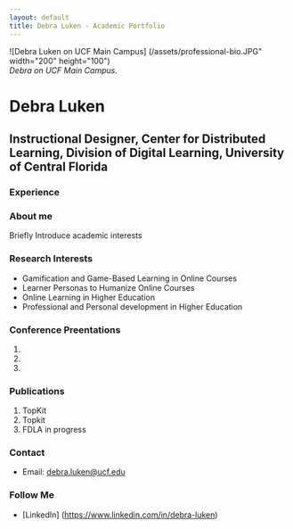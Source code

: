 ```yaml
---
layout: default
title: Debra Luken - Academic Portfolio
---
```

 ![Debra Luken on UCF Main Campus] (/assets/professional-bio.JPG" width="200" height="100")  
*Debra on UCF Main Campus.*


# Debra Luken

## Instructional Designer, Center for Distributed Learning, Division of Digital Learning, University of Central Florida  

### Experience



### About me
Briefly Introduce academic interests

### Research Interests
- Gamification and Game-Based Learning in Online Courses
- Learner Personas to Humanize Online Courses
- Online Learning in Higher Education
- Professional and Personal development in Higher Education

### Conference Preentations 

1. 
2.  
3.  

### Publications

1. TopKit
2. Topkit
3. FDLA in progress

### Contact
- Email: debra.luken@ucf.edu

### Follow Me

- [LinkedIn] (https://www.linkedin.com/in/debra-luken)



